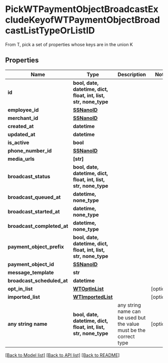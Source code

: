 # PickWTPaymentObjectBroadcastExcludeKeyofWTPaymentObjectBroadcastListTypeOrListID

From T, pick a set of properties whose keys are in the union K

## Properties
Name | Type | Description | Notes
------------ | ------------- | ------------- | -------------
**id** | **bool, date, datetime, dict, float, int, list, str, none_type** |  | 
**employee_id** | [**SSNanoID**](SSNanoID.md) |  | 
**merchant_id** | [**SSNanoID**](SSNanoID.md) |  | 
**created_at** | **datetime** |  | 
**updated_at** | **datetime** |  | 
**is_active** | **bool** |  | 
**phone_number_id** | [**SSNanoID**](SSNanoID.md) |  | 
**media_urls** | **[str]** |  | 
**broadcast_status** | **bool, date, datetime, dict, float, int, list, str, none_type** |  | 
**broadcast_queued_at** | **datetime, none_type** |  | 
**broadcast_started_at** | **datetime, none_type** |  | 
**broadcast_completed_at** | **datetime, none_type** |  | 
**payment_object_prefix** | **bool, date, datetime, dict, float, int, list, str, none_type** |  | 
**payment_object_id** | [**SSNanoID**](SSNanoID.md) |  | 
**message_template** | **str** |  | 
**broadcast_scheduled_at** | **datetime** |  | 
**opt_in_list** | [**WTOptInList**](WTOptInList.md) |  | [optional] 
**imported_list** | [**WTImportedList**](WTImportedList.md) |  | [optional] 
**any string name** | **bool, date, datetime, dict, float, int, list, str, none_type** | any string name can be used but the value must be the correct type | [optional]

[[Back to Model list]](../README.md#documentation-for-models) [[Back to API list]](../README.md#documentation-for-api-endpoints) [[Back to README]](../README.md)


